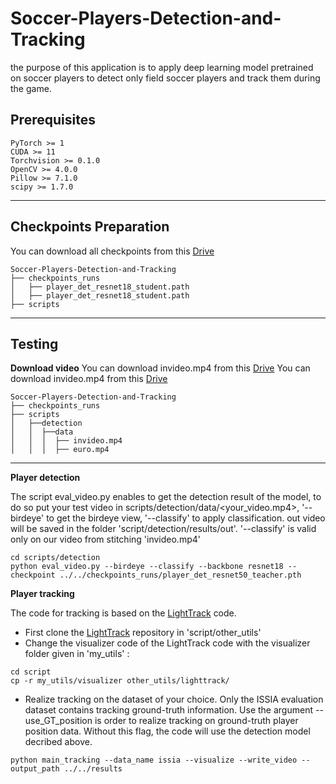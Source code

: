 # Soccer-Players-Detection-and-Tracking
the purpose of this application is to apply deep learning model pretrained on soccer players to detect only field soccer players and track them during the game.

## Prerequisites
```
PyTorch >= 1
CUDA >= 11
Torchvision >= 0.1.0
OpenCV >= 4.0.0
Pillow >= 7.1.0
scipy >= 1.7.0
``` 
<hr>


## Checkpoints Preparation

You can download all checkpoints from this [Drive](https://drive.google.com/drive/folders/1L2CSvFteLeZD6vdDem2ghCFGtAmzgslo?fbclid=IwAR22xmtNc-DA-SMzwyJ9iRtnmavv7kfqo3ocWz11coHt93Z4E4_VCoQutgY)

```
Soccer-Players-Detection-and-Tracking
├── checkpoints_runs
│   ├── player_det_resnet18_student.path
│   ├── player_det_resnet18_student.path
├── scripts
```
<hr>

## Testing 

**Download video**
You can download invideo.mp4 from this [Drive](https://drive.google.com/file/d/1-cxoZq6cBC6irxhHCqEZIGzXqrjSz-jr/view?usp=sharing)
You can download invideo.mp4 from this [Drive](https://drive.google.com/file/d/1YRaa89wkuPItIhEvSVgLi15FOmiAIlXv/view?usp=sharing)

```
Soccer-Players-Detection-and-Tracking
├── checkpoints_runs
├── scripts
│   ├──detection
│   │  ├──data
│   │  │  ├── invideo.mp4
│   │  │  ├── euro.mp4 
```
<hr>

**Player detection**


The script eval_video.py enables to get the detection result of the model, to do so put your test video in scripts/detection/data/<your_video.mp4>, '--birdeye' to get the birdeye view, '--classify' to apply classification. out video will be saved in the folder 'script/detection/results/out'.
'--classify' is valid only on our video from stitching 'invideo.mp4'
```
cd scripts/detection
python eval_video.py --birdeye --classify --backbone resnet18 --checkpoint ../../checkpoints_runs/player_det_resnet50_teacher.pth

```

**Player tracking**

The code for tracking is based on the [LightTrack](https://github.com/Guanghan/lighttrack) code. 

* First clone the [LightTrack](https://github.com/Guanghan/lighttrack) repository in 'script/other_utils' 
* Change the visualizer code of the LightTrack code with the visualizer folder given in 'my_utils' : 

```
cd script
cp -r my_utils/visualizer other_utils/lighttrack/
```

* Realize tracking on the dataset of your choice. Only the ISSIA evaluation dataset contains tracking ground-truth information. 
Use the argument --use_GT_position is order to realize tracking on ground-truth player position data. Without this flag, the code will use the detection model decribed above.

```
python main_tracking --data_name issia --visualize --write_video --output_path ../../results
```


